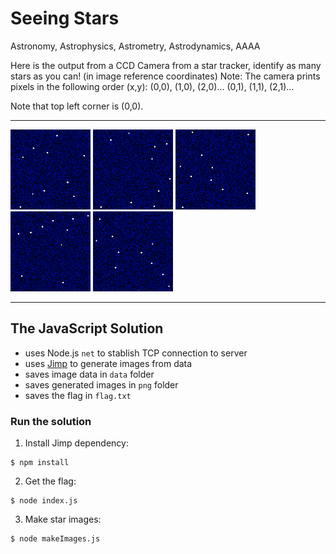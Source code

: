 # Seeing Stars


Astronomy, Astrophysics, Astrometry, Astrodynamics, AAAA

Here is the output from a CCD Camera from a star tracker, identify as many stars as you can! (in image reference coordinates) Note: The camera prints pixels in the following order (x,y): (0,0), (1,0), (2,0)... (0,1), (1,1), (2,1)…

Note that top left corner is (0,0).


---

![1](https://github.com/Nukki/hack-a-sat/blob/master/Seeing_Stars/png/image1.png)
![2](https://github.com/Nukki/hack-a-sat/blob/master/Seeing_Stars/png/image2.png)
![3](https://github.com/Nukki/hack-a-sat/blob/master/Seeing_Stars/png/image3.png)
![4](https://github.com/Nukki/hack-a-sat/blob/master/Seeing_Stars/png/image4.png)
![5](https://github.com/Nukki/hack-a-sat/blob/master/Seeing_Stars/png/image5.png)

---


## The JavaScript Solution

* uses Node.js `net` to stablish TCP connection to server
* uses [Jimp](https://www.npmjs.com/package/jimp) to generate images from data
* saves image data in `data` folder
* saves generated images in `png` folder
* saves the flag in `flag.txt`


### Run the solution
1. Install Jimp dependency:
```
$ npm install
```

2. Get the flag:
```
$ node index.js
```

3. Make star images:
```
$ node makeImages.js
```

